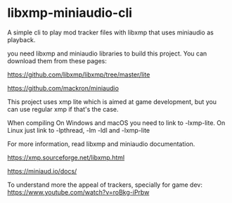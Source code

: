 # libxmp-miniaudio-cli
A simple cli to play mod tracker files with libxmp that uses miniaudio as playback. 

you need libxmp and miniaudio libraries to build this project. You can download them from these pages:

https://github.com/libxmp/libxmp/tree/master/lite

https://github.com/mackron/miniaudio


This project uses xmp lite which is aimed at game development, but you can use regular xmp if that's the case.



When compiling On Windows and macOS you need to link to -lxmp-lite. On Linux just link to -lpthread, -lm -ldl and -lxmp-lite


For more information, read libxmp and miniaudio documentation. 

https://xmp.sourceforge.net/libxmp.html


https://miniaud.io/docs/

To understand more the appeal of trackers, specially for game dev: https://www.youtube.com/watch?v=roBkg-iPrbw


